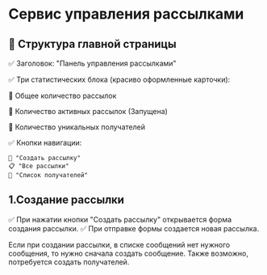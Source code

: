 # Сервис управления рассылками

## 🔹 Структура главной страницы

✅ Заголовок: "Панель управления рассылками"

✅ Три статистических блока (красиво оформленные карточки):

🔢 Общее количество рассылок

🚀 Количество активных рассылок (Запущена)

👥 Количество уникальных получателей

✅ Кнопки навигации:

    🔘 "Создать рассылку"
    📋 "Все рассылки"
    📧 "Список получателей"


## 1.Создание рассылки

✅ При нажатии кнопки "Создать рассылку" открывается форма создания рассылки.
✅ При отправке формы создается новая рассылка.

Если при создании рассылки, в списке сообщений нет нужного сообщения, то нужно сначала создать сообщение.
Также возможно, потребуется создать получателей.
